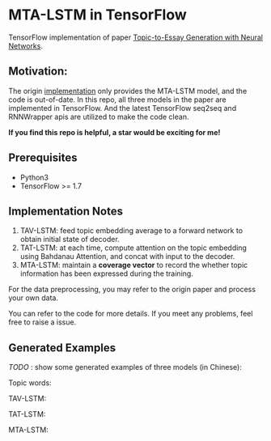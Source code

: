 # MTA-LSTM in TensorFlow

TensorFlow implementation of paper [Topic-to-Essay Generation with Neural Networks](http://ir.hit.edu.cn/~xcfeng/xiaocheng%20Feng's%20Homepage_files/final-topic-essay-generation.pdf).

## Motivation: 

The origin [implementation](https://github.com/hit-computer/MTA-LSTM) only provides the MTA-LSTM model, and the code is out-of-date.
In this repo, all three models in the paper are implemented in TensorFlow. And the latest TensorFlow seq2seq and RNNWrapper apis are utilized to make the code clean. 

**If you find this repo is helpful, a star would be exciting for me!**

## Prerequisites
- Python3
- TensorFlow >= 1.7

## Implementation Notes
1. TAV-LSTM: feed topic embedding average to a forward network to obtain initial state of decoder.
2. TAT-LSTM: at each time, compute attention on the topic embedding using Bahdanau Attention, and concat with input to the decoder.
3. MTA-LSTM: maintain a **coverage vector** to record the whether topic information has been expressed during the training.

For the data preprocessing, you may refer to the origin paper and process your own data.
 
You can refer to the code for more details. If you meet any problems, feel free to raise a issue. 

## Generated Examples
*TODO* : show some generated examples of three models (in Chinese):

Topic words:
 
TAV-LSTM:

TAT-LSTM:

MTA-LSTM:
